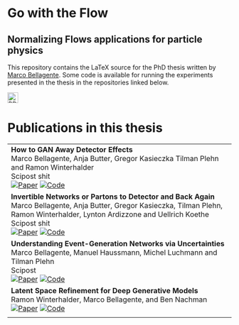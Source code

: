 # Go with the Flow <br/>
## Normalizing Flows applications for particle physics

This repository contains the LaTeX source for the PhD thesis written by [Marco Bellagente](https://marcobellagente93.github.io). 
Some code is available for running the experiments presented in the thesis in the repositories linked below. 

<a href="https://github.com/marcobellagente93/phdthesis/releases/download/submission/marcobellagente93-phdthesis.pdf"><img alt="PDF" 
height="24" src="https://img.shields.io/github/downloads/marcobellagente93/phdthesis/total?label=PDF"></a>

# Publications in this thesis

<table>
<tr>
<td>
<strong>How to GAN Away Detector Effects</strong><br>
Marco Bellagente, Anja Butter, Gregor Kasieczka Tilman Plehn and Ramon Winterhalder<br>
Scipost shit<br>
<a href="https://arxiv.org/abs/1912.00477"><img alt="Paper" src="https://img.shields.io/badge/-Paper-gray"></a>
<a href=""><img alt="Code" src="https://img.shields.io/badge/-Code-gray" ></a>
</td>
</tr>
<tr>
<td>
<strong>Invertible Networks or Partons to Detector and Back Again</strong><br>
Marco Bellagente, Anja Butter, Gregor Kasieczka, Tilman Plehn, Ramon Winterhalder, Lynton Ardizzone and Uellrich Koethe<br>
Scipost shit<br>
<a href="https://arxiv.org/abs/2006.06685"><img alt="Paper" src="https://img.shields.io/badge/-Paper-gray"></a>
<a href=""><img alt="Code" src="https://img.shields.io/badge/-Code-gray" ></a>
</td>
</tr>
<tr>
<td>
<strong>Understanding Event-Generation Networks via Uncertainties</strong><br>
Marco Bellagente, Manuel Haussmann, Michel Luchmann and Tilman Plehn<br>
Scipost<br>
<a href="https://arxiv.org/abs/2104.04543"><img alt="Paper" src="https://img.shields.io/badge/-Paper-gray"></a>
<a href=""><img alt="Code" src="https://img.shields.io/badge/-Code-gray" ></a>
</td>
</tr>
<tr>
<td>
<strong>Latent Space Refinement for Deep Generative Models</strong><br>
Ramon Winterhalder, Marco Bellagente, and Ben Nachman<br>
<a href="https://arxiv.org/abs/2106.00792"><img alt="Paper" src="https://img.shields.io/badge/-Paper-gray"></a>
<a href=""><img alt="Code" src="https://img.shields.io/badge/-Code-gray" ></a>
</td>
</tr>
<tr>
<td>
</table>
